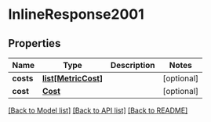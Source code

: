 # InlineResponse2001

## Properties
Name | Type | Description | Notes
------------ | ------------- | ------------- | -------------
**costs** | [**list[MetricCost]**](MetricCost.md) |  | [optional] 
**cost** | [**Cost**](Cost.md) |  | [optional] 

[[Back to Model list]](../README.md#documentation-for-models) [[Back to API list]](../README.md#documentation-for-api-endpoints) [[Back to README]](../README.md)

